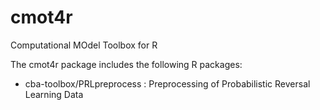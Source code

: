 # cmot4r

Computational MOdel Toolbox for R

The cmot4r package includes the following R packages:
- cba-toolbox/PRLpreprocess : Preprocessing of Probabilistic Reversal Learning Data
